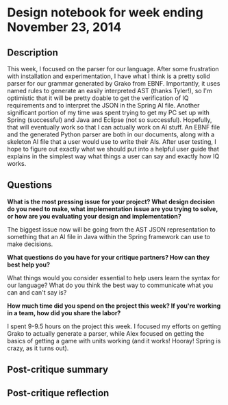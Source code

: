# Design notebook for week ending November 23, 2014

## Description

This week, I focused on the parser for our language. After some frustration with installation and experimentation, I
have what I think is a pretty solid parser for our grammar generated by Grako from EBNF. Importantly, it uses named
rules to generate an easily interpreted AST (thanks Tyler!), so I'm optimistic that it will be pretty doable to get
the verification of IQ requirements and to interpret the JSON in the Spring AI file. Another significant portion of
my time was spent trying to get my PC set up with Spring (successful) and Java and Eclipse (not so successful).
Hopefully, that will eventually work so that I can actually work on AI stuff.
An EBNF file and the generated Python parser are both in our documents, along with a skeleton AI file that a user
would use to write their AIs. After user testing, I hope to figure out exactly what we should put into a helpful
user guide that explains in the simplest way what things a user can say and exactly how IQ works.

## Questions

**What is the most pressing issue for your project? What design decision do
you need to make, what implementation issue are you trying to solve, or how
are you evaluating your design and implementation?**

The biggest issue now will be going from the AST JSON representation to something that an AI file in Java within
the Spring framework can use to make decisions.

**What questions do you have for your critique partners? How can they best help
you?**

What things would you consider essential to help users learn the syntax for our language? What do you think the best
way to communicate what you can and can't say is?

**How much time did you spend on the project this week? If you're working in a
team, how did you share the labor?**

I spent 9-9.5 hours on the project this week. I focused my efforts on getting Grako to actually generate a parser,
while Alex focused on getting the basics of getting a game with units working (and it works! Hooray! Spring is crazy,
as it turns out).

## Post-critique summary

## Post-critique reflection
